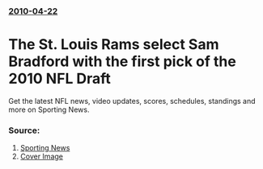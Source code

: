 ### [2010-04-22](/news/2010/04/22/index.md)

# The St. Louis Rams select Sam Bradford with the first pick of the 2010 NFL Draft 

Get the latest NFL news, video updates, scores, schedules, standings and more on Sporting News.


### Source:

1. [Sporting News](http://www.sportingnews.com/nfl/article/2010-04-22/sam-bradford-rams-ready-start-winning-football-games)
1. [Cover Image](http://st.snimg.com/image/logo/sn-social.png)
